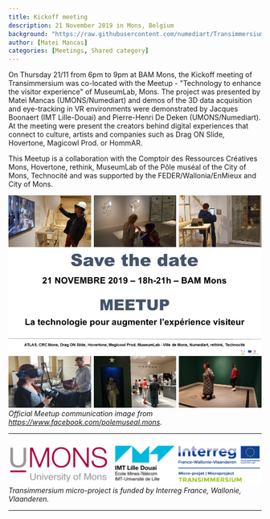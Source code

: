```yaml
---
title: Kickoff meeting
description: 21 November 2019 in Mons, Belgium
background: "https://raw.githubusercontent.com/numediart/Transimmersium/main/assets/img/meetup2.png?ixlib=rb-1.2.1&ixid=eyJhcHBfaWQiOjEyMDd9&auto=format&fit=crop&w=1200&q=80"
author: [Matei Mancas]
categories: [Meetings, Shared category]
---
```


On Thursday 21/11 from 6pm to 9pm at BAM Mons, the Kickoff meeting of Transimmersium was co-located with the Meetup - "Technology to enhance the visitor experience" of MuseumLab, Mons. 
The project was presented by Matei Mancas (UMONS/Numediart) and demos of the 3D data acquisition and eye-tracking in VR environments were demonstrated by Jacques Boonaert (IMT Lille-Douai) and Pierre-Henri De Deken (UMONS/Numediart). At the meeting were present the creators behind digital experiences that connect to culture, artists and  companies such as Drag ON Slide, Hovertone, Magicowl Prod. or HommAR. 

This Meetup is a collaboration with the Comptoir des Ressources Créatives Mons, Hovertone, rethink, MuseumLab of the Pôle muséal of the City of Mons, Technocité
and was supported by the FEDER/Wallonia/EnMieux and City of Mons. 

![Project partners](https://raw.githubusercontent.com/numediart/Transimmersium/main/assets/img/meetup.png)
_Official Meetup communication image from https://www.facebook.com/polemuseal.mons._


---

![Project partners](https://raw.githubusercontent.com/numediart/Transimmersium/main/assets/img/trans_partners.jpg)
_Transimmersium micro-project is funded by Interreg France, Wallonie, Vlaanderen._

---